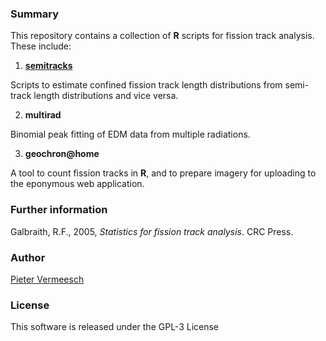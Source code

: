 ### Summary

This repository contains a collection of **R** scripts for fission
track analysis. These include:

1. **[semitracks](https://github.com/pvermees/fissiontracks/tree/master/semitracks)**

Scripts to estimate confined fission track length distributions from
semi-track length distributions and vice versa.

2. **multirad**

Binomial peak fitting of EDM data from multiple radiations.

3. **geochron@home**

A tool to count fission tracks in **R**, and to prepare imagery for
uploading to the eponymous web application.

### Further information

Galbraith, R.F., 2005, *Statistics for fission track analysis*. CRC
Press.

### Author

[Pieter Vermeesch](http://ucl.ac.uk/~ucfbpve/)

### License

This software is released under the GPL-3 License